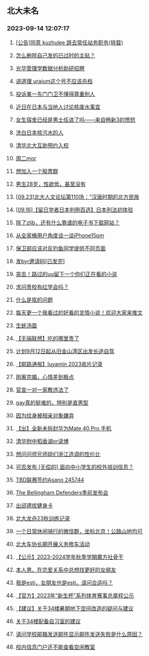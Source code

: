 ## 北大未名 
### 2023-09-14 12:07:17

1. [[公告]同意 kuzhulee 辞去常任站务职务(转载)](https://bbs.pku.edu.cn/v2/post-read.php?bid=1&threadid=18640644)

2. [怎么删除自己发的已过时的主贴？](https://bbs.pku.edu.cn/v2/post-read.php?bid=16&threadid=18640979)

3. [光华管理学数据分析助研招聘](https://bbs.pku.edu.cn/v2/post-read.php?bid=351&threadid=18644902)

4. [讲道理 uraium这个号不应该杀档](https://bbs.pku.edu.cn/v2/post-read.php?bid=1&threadid=18636087)

5. [投诉某一东门门卫不懂得尊重别人](https://bbs.pku.edu.cn/v2/post-read.php?bid=1431&threadid=18644411)

6. [近日在日本与当地人讨论核废水事宜](https://bbs.pku.edu.cn/v2/post-read.php?bid=155&threadid=18625724)

7. [女生宿舍已经是男士任进了吗——来自畅新3的愤怒](https://bbs.pku.edu.cn/v2/post-read.php?bid=1431&threadid=18643152)

8. [洗白日本核污水的人](https://bbs.pku.edu.cn/v2/post-read.php?bid=155&threadid=18627385)

9. [清华北大互助预约入校](https://bbs.pku.edu.cn/v2/post-read.php?bid=104&threadid=18617367)

10. [周二mor](https://bbs.pku.edu.cn/v2/post-read.php?bid=468&threadid=18642709)

11. [想加入一个股票群](https://bbs.pku.edu.cn/v2/post-read.php?bid=249&threadid=18608816)

12. [男生28岁，性欲低，甚至没有](https://bbs.pku.edu.cn/v2/post-read.php?bid=244&threadid=18550109)

13. [[09.23]北大人文论坛第110场：“汉唐时期的北方民族](https://bbs.pku.edu.cn/v2/post-read.php?bid=342&threadid=18644864)

14. [[09.16]【留日学者日本判例百选】日本刑法初体验](https://bbs.pku.edu.cn/v2/post-read.php?bid=342&threadid=18644972)

15. [除了zlib，还有什么靠谱的电子书下载网站？](https://bbs.pku.edu.cn/v2/post-read.php?bid=209&threadid=18643952)

16. [从全家桶用户角度谈一谈iPhone15pm](https://bbs.pku.edu.cn/v2/post-read.php?bid=488&threadid=18644095)

17. [保卫部应该对反钓鱼同学提供不同页面](https://bbs.pku.edu.cn/v2/post-read.php?bid=35&threadid=18644606)

18. [发byr邀请码[已发完]](https://bbs.pku.edu.cn/v2/post-read.php?bid=209&threadid=18564659)

19. [突击！路过的uu留下一个你们正在看的小说](https://bbs.pku.edu.cn/v2/post-read.php?bid=1064&threadid=18516302)

20. [求问贵校有红学会吗？](https://bbs.pku.edu.cn/v2/post-read.php?bid=163&threadid=18644997)

21. [什么是抠的问题](https://bbs.pku.edu.cn/v2/post-read.php?bid=251&threadid=18643817)

22. [每天更一个我看过的好看的言情小说！欢迎大家来推文](https://bbs.pku.edu.cn/v2/post-read.php?bid=168&threadid=18415834)

23. [生蚝汤面](https://bbs.pku.edu.cn/v2/post-read.php?bid=90&threadid=18628699)

24. [【无端联想】吃的哪里贵了](https://bbs.pku.edu.cn/v2/post-read.php?bid=72&threadid=18644537)

25. [计划9月12日起从旧金山湾区出发长途自驾](https://bbs.pku.edu.cn/v2/post-read.php?bid=94&threadid=18625953)

26. [【邮路通报】luyamin 2023收片记录](https://bbs.pku.edu.cn/v2/post-read.php?bid=1367&threadid=18475337)

27. [刚离完婚，心情差到极点](https://bbs.pku.edu.cn/v2/post-read.php?bid=176&threadid=18643372)

28. [官宣一对一家教违法了](https://bbs.pku.edu.cn/v2/post-read.php?bid=414&threadid=18644177)

29. [gay真的挺难的，特别是直男型](https://bbs.pku.edu.cn/v2/post-read.php?bid=52&threadid=18644586)

30. [因为纹身被相亲对象嫌弃](https://bbs.pku.edu.cn/v2/post-read.php?bid=414&threadid=18644693)

31. [【出】全新未拆封华为Mate 40 Pro 手机](https://bbs.pku.edu.cn/v2/post-read.php?bid=71&threadid=18644650)

32. [清华附中稻香湖or读博](https://bbs.pku.edu.cn/v2/post-read.php?bid=99&threadid=18644591)

33. [想问问师兄师姐们浙江选调的性价比](https://bbs.pku.edu.cn/v2/post-read.php?bid=99&threadid=18642838)

34. [可否发布 [无偿的] 面向中小学生的校外培训信息？](https://bbs.pku.edu.cn/v2/post-read.php?bid=419&threadid=18644950)

35. [TBD联赛签约Asano 245744](https://bbs.pku.edu.cn/v2/post-read.php?bid=519&threadid=18643957)

36. [The Bellingham Defenders季前发布会](https://bbs.pku.edu.cn/v2/post-read.php?bid=519&threadid=18644990)

37. [出邱德拔健身卡](https://bbs.pku.edu.cn/v2/post-read.php?bid=219&threadid=18642295)

38. [北大龙舟23秋训练记录](https://bbs.pku.edu.cn/v2/post-read.php?bid=1436&threadid=18638320)

39. [一个日常休闲骑行的微信群，坐标北京！公路山地均可](https://bbs.pku.edu.cn/v2/post-read.php?bid=193&threadid=18343491)

40. [北大车协长期开展义务修车活动](https://bbs.pku.edu.cn/v2/post-read.php?bid=193&threadid=4869)

41. [【公示】2023-2024学年秋季学期魔方社骨干](https://bbs.pku.edu.cn/v2/post-read.php?bid=1274&threadid=18644421)

42. [本人男，在恋爱关系中总想找更好的女朋友](https://bbs.pku.edu.cn/v2/post-read.php?bid=690&threadid=18644343)

43. [我是estj，女朋友也是estj，请问合适吗？](https://bbs.pku.edu.cn/v2/post-read.php?bid=690&threadid=18644111)

44. [【官方】2023年“新生杯”系列体育赛事总章程公示](https://bbs.pku.edu.cn/v2/post-read.php?bid=1405&threadid=18644294)

45. [【建议】关于34楼暑期地下空间改造的疑问与建议](https://bbs.pku.edu.cn/v2/post-read.php?bid=438&threadid=18644671)

46. [关于34楼配备自习室的建议](https://bbs.pku.edu.cn/v2/post-read.php?bid=438&threadid=18643961)

47. [请问学校邮箱发送邮件显示邮件发送失败是什么原因？](https://bbs.pku.edu.cn/v2/post-read.php?bid=668&threadid=18644531)

48. [校内信息门户还不能查看空闲教室](https://bbs.pku.edu.cn/v2/post-read.php?bid=668&threadid=18645002)

